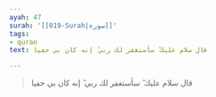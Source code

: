 ```yaml
---
ayah: 47
surah: '[[019-Surah|سورة]]'
tags:
- quran
text: قال سلام عليك ۖ سأستغفر لك ربي ۖ إنه كان بي حفيا

---
```

> قال سلام عليك ۖ سأستغفر لك ربي ۖ إنه كان بي حفيا
